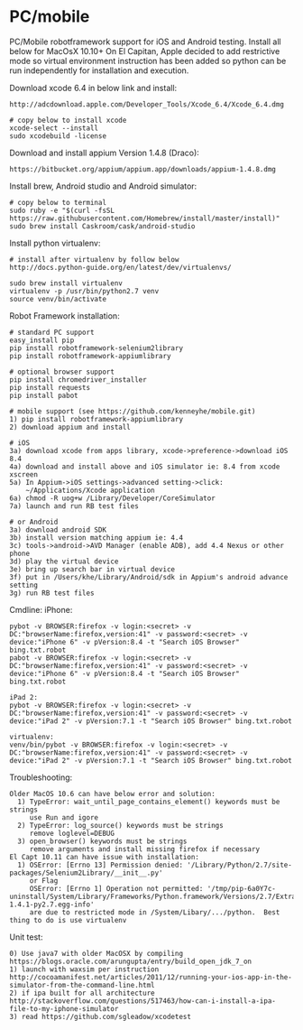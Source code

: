 # PC/mobile
PC/Mobile robotframework support for iOS and Android testing. Install all below for MacOsX 10.10+
On El Capitan, Apple decided to add restrictive mode so virtual environment instruction has been
added so python can be run independently for installation and execution.

  Download xcode 6.4 in below link and install:
  
    http://adcdownload.apple.com/Developer_Tools/Xcode_6.4/Xcode_6.4.dmg
    
    # copy below to install xcode
    xcode-select --install  
    sudo xcodebuild -license
  
  Download and install appium Version 1.4.8 (Draco):
  
    https://bitbucket.org/appium/appium.app/downloads/appium-1.4.8.dmg
    
  Install brew, Android studio and Android simulator:
  
    # copy below to terminal
    sudo ruby -e "$(curl -fsSL https://raw.githubusercontent.com/Homebrew/install/master/install)"
    sudo brew install Caskroom/cask/android-studio

  Install python virtualenv:

    # install after virtualenv by follow below
    http://docs.python-guide.org/en/latest/dev/virtualenvs/

    sudo brew install virtualenv
    virtualenv -p /usr/bin/python2.7 venv
    source venv/bin/activate

  Robot Framework installation:
  
    # standard PC support
    easy_install pip
    pip install robotframework-selenium2library
    pip install robotframework-appiumlibrary
    
    # optional browser support
    pip install chromedriver_installer
    pip install requests
    pip install pabot
    
    # mobile support (see https://github.com/kenneyhe/mobile.git)
    1) pip install robotframework-appiumlibrary
    2) download appium and install
    
    # iOS
    3a) download xcode from apps library, xcode->preference->download iOS 8.4
    4a) download and install above and iOS simulator ie: 8.4 from xcode xscreen
    5a) In Appium->iOS settings->advanced setting->click:
        ~/Applications/Xcode application
    6a) chmod -R uog+w /Library/Developer/CoreSimulator
    7a) launch and run RB test files
    
    # or Android
    3a) download android SDK
    3b) install version matching appium ie: 4.4
    3c) tools->android->AVD Manager (enable ADB), add 4.4 Nexus or other phone
    3d) play the virtual device
    3e) bring up search bar in virtual device
    3f) put in /Users/khe/Library/Android/sdk in Appium's android advance setting
    3g) run RB test files

  Cmdline:
    iPhone:

    pybot -v BROWSER:firefox -v login:<secret> -v DC:"browserName:firefox,version:41" -v password:<secret> -v device:"iPhone 6" -v pVersion:8.4 -t "Search iOS Browser" bing.txt.robot  
    pabot -v BROWSER:firefox -v login:<secret> -v DC:"browserName:firefox,version:41" -v password:<secret> -v device:"iPhone 6" -v pVersion:8.4 -t "Search iOS Browser" bing.txt.robot  

    iPad 2:
    pybot -v BROWSER:firefox -v login:<secret> -v DC:"browserName:firefox,version:41" -v password:<secret> -v device:"iPad 2" -v pVersion:7.1 -t "Search iOS Browser" bing.txt.robot

    virtualenv:
    venv/bin/pybot -v BROWSER:firefox -v login:<secret> -v DC:"browserName:firefox,version:41" -v password:<secret> -v device:"iPad 2" -v pVersion:7.1 -t "Search iOS Browser" bing.txt.robot

Troubleshooting:

    Older MacOS 10.6 can have below error and solution:
      1) TypeError: wait_until_page_contains_element() keywords must be strings
         use Run and igore
      2) TypeError: log_source() keywords must be strings
         remove loglevel=DEBUG
      3) open_browser() keywords must be strings
         remove arguments and install missing firefox if necessary
    El Capt 10.11 can have issue with installation:
      1) OSError: [Errno 13] Permission denied: '/Library/Python/2.7/site-packages/Selenium2Library/__init__.py'
         or Flag
         OSError: [Errno 1] Operation not permitted: '/tmp/pip-6a0Y7c-uninstall/System/Library/Frameworks/Python.framework/Versions/2.7/Extras/lib/python/six-1.4.1-py2.7.egg-info'
         are due to restricted mode in /System/Libary/.../python.  Best thing to do is use virtualenv

Unit test:

    0) Use java7 with older MacOSX by compiling https://blogs.oracle.com/arungupta/entry/build_open_jdk_7_on
    1) launch with waxsim per instruction http://cocoamanifest.net/articles/2011/12/running-your-ios-app-in-the-simulator-from-the-command-line.html
    2) if ipa built for all architecture http://stackoverflow.com/questions/517463/how-can-i-install-a-ipa-file-to-my-iphone-simulator
    3) read https://github.com/sgleadow/xcodetest
